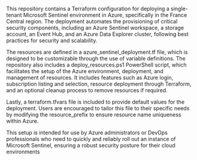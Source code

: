 This repository contains a Terraform configuration for deploying a single-tenant Microsoft Sentinel environment in Azure, specifically in the France Central region. The deployment automates the provisioning of critical security components, including an Azure Sentinel workspace, a storage account, an Event Hub, and an Azure Data Explorer cluster, following best practices for security and scalability.

The resources are defined in a azure_sentinel_deployment.tf file, which is designed to be customizable through the use of variable definitions. The repository also includes a deploy_resources.ps1 PowerShell script, which facilitates the setup of the Azure environment, deployment, and management of resources. It includes features such as Azure login, subscription listing and selection, resource deployment through Terraform, and an optional cleanup process to remove resources if required.

Lastly, a terraform.tfvars file is included to provide default values for the deployment. Users are encouraged to tailor this file to their specific needs by modifying the resource_prefix to ensure resource name uniqueness within Azure.

This setup is intended for use by Azure administrators or DevOps professionals who need to quickly and reliably roll out an instance of Microsoft Sentinel, ensuring a robust security posture for their cloud environments
